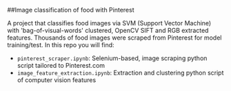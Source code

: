 ##Image classification of food with Pinterest

A project that classifies food images via SVM (Support Vector Machine) with 'bag-of-visual-words' clustered, OpenCV SIFT and RGB extracted features. Thousands of food images were scraped from Pinterest for model training/test. In this repo you will find:

* `pinterest_scraper.ipynb`: Selenium-based, image scraping python script tailored to Pinterest.com <br />
* `image_feature_extraction.ipynb`: Extraction and clustering python script of computer vision features <br />
